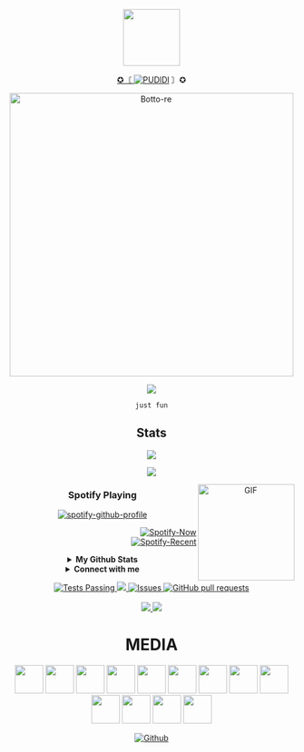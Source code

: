 <p align="center">
<img src="https://raw.githubusercontent.com/MartinHeinz/MartinHeinz/master/wave.gif" width="100px"> 

<p align="center">
<a href="#"> ✪〘 <img title="PUDlDl" src="https://img.shields.io/badge/pudidiツ-green?colorA=%23ff0000&colorB=%23017e40&style=for-the-badge"></a> 〙✪
</p>


<div align="center">
<img src="https://img.wattpad.com/userbg/monopi123.49228.jpg" alt="Botto-re" width="500" />

<p align="center">
  <img src="https://media4.giphy.com/media/qLFKvOpoS1N7ts7xO8/giphy.gif">
</p>

```
just fun

```

## Stats
<p align="center"><a href="https://github.com/PUDlDl"><img src="https://github-readme-stats.vercel.app/api?username=PUDlDl&show_icons=true&theme=radical"></a></p>
<p align="center"><a href="https://github.com/PUDlDl"><img src="https://github-readme-stats.vercel.app/api/top-langs/?username=PUDlDl&theme=highcontrast&layout=compact"></a></p>

<img align="right" alt="GIF" height="170px" src="https://media.giphy.com/media/J5B1Y8QZnzXXbLQIBu/giphy.gif" />

### Spotify Playing 

[![spotify-github-profile](https://spotify-github-profile.vercel.app/api/view?uid=314iqaa5wlnytjblf2yfa4es5aly&cover_image=true&theme=novatorem)](https://spotify-github-profile.vercel.app/api/view?uid=314iqaa5wlnytjblf2yfa4es5aly&redirect=true)

<p align="right">
  <a href="https://spotify-github-profile.vercel.app/api/view?uid=falla_vall&redirect=true" > <img src="https://spotify-github-profile.vercel.app/api/view?uid=falla_vall&cover_image=true&theme=novatorem" alt="Spotify-Now" /></a><br>
  <a href="https://www.last.fm/user/falla_vall" > <img src="https://spotify-recently-played-readme.vercel.app/api?user=falla_vall&width=400" alt="Spotify-Recent" /></a>
</p>

<details>
  <summary><b>My Github Stats</b></summary>
  <img alt="PUDlDl github stats" src="https://github-readme-stats.vercel.app/api?username=PUDlDl&count_private=true&hide=issues&show_icons=true&hide_border=true&include_all_commits=true&line_height=24"/>
  <img align="right" alt="GIF" height="170px" src="https://media.giphy.com/media/dxn6fRlTIShoeBr69N/giphy.gif" />
  <img alt="Top Langs" src="https://github-readme-stats.vercel.app/api/top-langs/?username=PUDlDl&layout=compact&hide_border=true"/>
</details>

<details>
  <summary><b>Connect with me</b></summary>
  <p align="center">
    <i>Let's connect and chat oughey.</i><br><br>
    <a href="https://wa.me/6287714745440" target="blank"><img align="center" src="https://cdn.jsdelivr.net/npm/simple-icons@3.0.1/icons/whatsapp.svg" alt="n1ghtpe0ple420" height="30" width="40" /></a>
    <a href="https://instagram.com/itspapoy" target="blank"><img align="center" src="https://cdn.jsdelivr.net/npm/simple-icons@3.0.1/icons/instagram.svg" alt="putra.go.id" height="30" width="40" /></a>
  </p>
</details>

<p align="center">
    <a href="https://github.com/PUDlDl/github-readme-stats/actions">
      <img alt="Tests Passing" src="https://github.com/anuraghazra/github-readme-stats/workflows/Test/badge.svg" />
    </a>
    <a href="https://codecov.io/gh/PUDlDl/github-readme-stats">
      <img src="https://codecov.io/gh/anuraghazra/github-readme-stats/branch/master/graph/badge.svg" />
    </a>
    <a href="https://github.com/PUDlDl/github-readme-stats/issues">
      <img alt="Issues" src="https://img.shields.io/github/issues/PUDlDl/github-readme-stats?color=0088ff" />
    </a>
    <a href="https://github.com/PUDlDl/github-readme-stats/pulls">
      <img alt="GitHub pull requests" src="https://img.shields.io/github/issues-pr/PUDlDl/github-readme-stats?color=0088ff" />
    </a>
    <br />
    <br />
    <a href="https://a.paddle.com/v2/click/16413/119403?link=1227">
      <img src="https://img.shields.io/badge/Supported%20by-VSCode%20Power%20User%20%E2%86%92-gray.svg?colorA=655BE1&colorB=4F44D6&style=for-the-badge"/>
    </a>
    <a href="https://a.paddle.com/v2/click/16413/119403?link=2345">
      <img src="https://img.shields.io/badge/Supported%20by-Node%20Cli.com%20%E2%86%92-gray.svg?colorA=61c265&colorB=4CAF50&style=for-the-badge"/>
    </a>
  </p>

# MEDIA

<code><img height="50" src="https://www.vectorlogo.zone/logos/python/python-ar21.svg"></code>
<code><img height="50" src="https://github.com/AwesomeLogos/logomono/blob/gh-pages/logos/tableau-software.svg"></code>
<code><img height="50" src="https://www.vectorlogo.zone/logos/java/java-horizontal.svg"></code>
<code><img height="50" src="https://www.vectorlogo.zone/logos/mysql/mysql-horizontal.svg"></code>
<code><img height="50" src="https://www.vectorlogo.zone/logos/github/github-ar21.svg"></code>
<code><img height="50" src="https://www.vectorlogo.zone/logos/jupyter/jupyter-ar21.svg"></code>
<code><img height="50" src="https://www.vectorlogo.zone/logos/numpy/numpy-ar21.svg"></code>
<code><img height="50" src="https://www.vectorlogo.zone/logos/tensorflow/tensorflow-ar21.svg"></code>
<code><img height="50" src="https://www.vectorlogo.zone/logos/amazon_aws/amazon_aws-ar21.svg"></code>
<code><img height="50" src="https://www.vectorlogo.zone/logos/json/json-ar21.svg"></code>
<code><img height="50" src="https://www.vectorlogo.zone/logos/w3_html5/w3_html5-ar21.svg"></code>
<code><img height="50" src="https://www.vectorlogo.zone/logos/ibm_cloud/ibm_cloud-ar21.svg"></code>
<code><img height="50" src="https://www.vectorlogo.zone/logos/javascript/javascript-horizontal.svg"></code>

<p align="center">
<a href="https://github.com/PUDlDl" target="_blank"><img alt="Github" src="https://img.shields.io/badge/GitHub-%2312100E.svg?&style=for-the-badge&logo=Github&logoColor=white" /></a>
